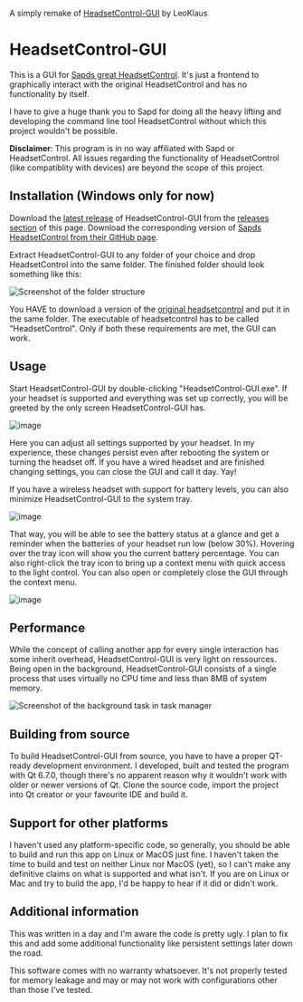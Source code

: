 A simply remake of [HeadsetControl-GUI](https://github.com/LeoKlaus/HeadsetControl-GUI) by LeoKlaus
# HeadsetControl-GUI
This is a GUI for [Sapds great HeadsetControl](https://github.com/Sapd/HeadsetControl/). It's just a frontend to graphically interact with the original HeadsetControl and has no functionality by itself.

I have to give a huge thank you to Sapd for doing all the heavy lifting and developing the command line tool HeadsetControl without which this project wouldn't be possible.

**Disclaimer**:
This program is in no way affiliated with Sapd or HeadsetControl.
All issues regarding the functionality of HeadsetControl (like compatiblity with devices) are beyond the scope of this project.

## Installation (Windows only for now)
Download the [latest release](https://github.com/LeoKlaus/HeadsetControl-GUI/releases/latest/) of HeadsetControl-GUI from the [releases section](https://github.com/nicola02nb/HeadsetControl-GUI/releases) of this page.
Download the corresponding version of [Sapds HeadsetControl from their GitHub page](https://github.com/Sapd/HeadsetControl/releases/).

Extract HeadsetControl-GUI to any folder of your choice and drop HeadsetControl into the same folder.
The finished folder should look something like this:

![Screenshot of the folder structure](https://i.imgur.com/bbymxL6.jpg "Screenshot of the folder structure")

You HAVE to download a version of the [original headsetcontrol](https://github.com/Sapd/HeadsetControl/releases/) and put it in the same folder.
The executable of headsetcontrol has to be called "HeadsetControl".
Only if both these requirements are met, the GUI can work.

## Usage
Start HeadsetControl-GUI by double-clicking "HeadsetControl-GUI.exe".
If your headset is supported and everything was set up correctly, you will be greeted by the only screen HeadsetControl-GUI has.

![image](https://github.com/nicola02nb/HeadsetControl-GUI/assets/61830443/ce6a9628-4705-4a79-a262-8c43db2c92b0)

Here you can adjust all settings supported by your headset.
In my experience, these changes persist even after rebooting the system or turning the headset off.
If you have a wired headset and are finished changing settings, you can close the GUI and call it day. Yay!

If you have a wireless headset with support for battery levels, you can also minimize HeadsetControl-GUI to the system tray.

![image](https://github.com/nicola02nb/HeadsetControl-GUI/assets/61830443/ea327c0a-e39a-4035-aa99-bc6325724571)

That way, you will be able to see the battery status at a glance and get a reminder when the batteries of your headset run low (below 30%).
Hovering over the tray icon will show you the current battery percentage. You can also right-click the tray icon to bring up a context menu with quick access to the light control. You can also open or completely close the GUI through the context menu.

![image](https://github.com/nicola02nb/HeadsetControl-GUI/assets/61830443/0213a37c-806c-44d5-b8d7-5cc6b5d69407)

## Performance
While the concept of calling another app for every single interaction has some inherit overhead, HeadsetControl-GUI is very light on ressources.
Being open in the background, HeadsetControl-GUI consists of a single process that uses virtually no CPU time and less than 8MB of system memory.

![Screenshot of the background task in task manager](https://i.imgur.com/3PaxKF6.jpg)


## Building from source
To build HeadsetControl-GUI from source, you have to have a proper QT-ready development environment.
I developed, built and tested the program with Qt 6.7.0, though there's no apparent reason why it wouldn't work with older or newer versions of Qt.
Clone the source code, import the project into Qt creator or your favourite IDE and build it.

## Support for other platforms
I haven't used any platform-specific code, so generally, you should be able to build and run this app on Linux or MacOS just fine.
I haven't taken the time to build and test on neither Linux nor MacOS (yet), so I can't make any definitive claims on what is supported and what isn't.
If you are on Linux or Mac and try to build the app, I'd be happy to hear if it did or didn't work.

## Additional information
This was written in a day and I'm aware the code is pretty ugly. I plan to fix this and add some additional functionality like persistent settings later down the road.

This software comes with no warranty whatsoever. It's not properly tested for memory leakage and may or may not work with configurations other than those I've tested.

